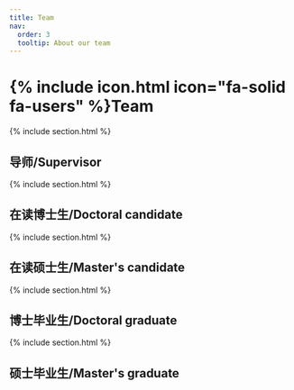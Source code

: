 ```yaml
---
title: Team
nav:
  order: 3
  tooltip: About our team
---
```


# {% include icon.html icon="fa-solid fa-users" %}Team


{% include section.html %}

## 导师/Supervisor




{% include section.html %}

## 在读博士生/Doctoral candidate




{% include section.html %}

## 在读硕士生/Master's candidate




{% include section.html %}

## 博士毕业生/Doctoral graduate



{% include section.html %}

## 硕士毕业生/Master's graduate
